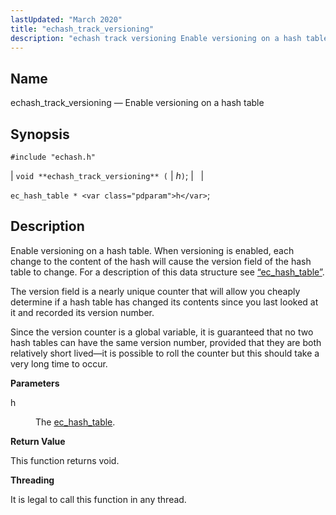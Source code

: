```yaml
---
lastUpdated: "March 2020"
title: "echash_track_versioning"
description: "echash track versioning Enable versioning on a hash table void echash track versioning h ec hash table h Enable versioning on a hash table When versioning is enabled each change to the content of the hash will cause the version field of the hash table to change For a description..."
---
```


<a name="apis.echash_track_versioning"></a> 
## Name

echash_track_versioning — Enable versioning on a hash table

## Synopsis

`#include "echash.h"`

| `void **echash_track_versioning** (` | <var class="pdparam">h</var>`)`; |   |

`ec_hash_table * <var class="pdparam">h</var>`;<a name="idp51416128"></a> 
## Description

Enable versioning on a hash table. When versioning is enabled, each change to the content of the hash will cause the version field of the hash table to change. For a description of this data structure see [“ec_hash_table”](/momentum/3/3-api/structs-ec-hash-table).

The version field is a nearly unique counter that will allow you cheaply determine if a hash table has changed its contents since you last looked at it and recorded its version number.

Since the version counter is a global variable, it is guaranteed that no two hash tables can have the same version number, provided that they are both relatively short lived—it is possible to roll the counter but this should take a very long time to occur.

**<a name="idp51419440"></a> Parameters**

<dl class="variablelist">

<dt>h</dt>

<dd>

The [ec_hash_table](/momentum/3/3-api/structs-ec-hash-table).

</dd>

</dl>

**<a name="idp51422864"></a> Return Value**

This function returns void.

**<a name="idp51423776"></a> Threading**

It is legal to call this function in any thread.